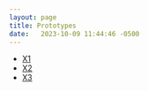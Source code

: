 ```yaml
---
layout: page
title: Prototypes
date:   2023-10-09 11:44:46 -0500
---
```


- [X1](/prototypes/x1/)
- [X2](/prototypes/x2/)
- [X3](/prototypes/x3/)
